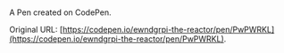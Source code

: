 # 

A Pen created on CodePen.

Original URL: [https://codepen.io/ewndgrpi-the-reactor/pen/PwPWRKL](https://codepen.io/ewndgrpi-the-reactor/pen/PwPWRKL).

